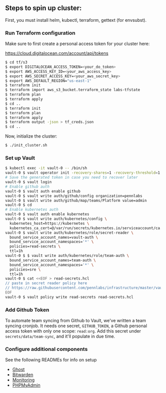 ## Steps to spin up cluster:

First, you must install helm, kubectl, terraform, gettext (for envsubst).

### Run Terraform configuration

Make sure to first create a personal access token for your cluster here:

https://cloud.digitalocean.com/account/api/tokens

``` bash
$ cd tf/s3
$ export DIGITALOCEAN_ACCESS_TOKEN=<your_do_token>
$ export AWS_ACCESS_KEY_ID=<your_aws_access_key>
$ export AWS_SECRET_ACCESS_KEY=<your_aws_secret_key>
$ export AWS_DEFAULT_REGION="us-east-1"
$ terraform init
$ terraform import aws_s3_bucket.terraform_state labs-tfstate
$ terraform plan
$ terraform apply
$ cd ..
$ terraform init
$ terraform plan
$ terraform apply
$ terraform output -json > tf_creds.json
$ cd ..
```

Now, initialize the cluster:

```bash
$ ./init_cluster.sh
```

### Set up Vault

```bash
$ kubectl exec -it vault-0 -- /bin/sh
vault-0 $ vault operator init -recovery-shares=1 -recovery-threshold=1
# Save the generated token in case you need to recover later
vault-0 $ vault login
# Enable github auth
vault-0 $ vault auth enable github
vault-0 $ vault write auth/github/config organization=pennlabs
vault-0 $ vault write auth/github/map/teams/Platform value=admin
vault-0 $ cd
# Enable kubernetes auth
vault-0 $ vault auth enable kubernetes
vault-0 $ vault write auth/kubernetes/config \
  kubernetes_host=https://kubernetes \
  kubernetes_ca_cert=@/var/run/secrets/kubernetes.io/serviceaccount/ca.crt
vault-0 $ vault write auth/kubernetes/role/secret-reader \
  bound_service_account_names=vault-auth \
  bound_service_account_namespaces='*' \
  policies=read-secrets \
  ttl=1h
vault-0 $ $ vault write auth/kubernetes/role/team-auth \
  bound_service_account_names=team-auth \
  bound_service_account_namespaces='*' \
  policies=sre \
  ttl=1h
vault-0 $ cat <<EOF > read-secrets.hcl
// paste in secret reader policy here
// https://raw.githubusercontent.com/pennlabs/infrastructure/master/vault/read-secrets.hcl
EOF
vault-0 $ vault policy write read-secrets read-secrets.hcl
```

### Add Github Token

To automate team syncing from Github to Vault, we've written a team syncing cronjob. It needs one secret, `GITHUB_TOKEN`, a Github personal access token with only one scope: `read:org`. Add this secret under `secrets/data/team-sync`, and it'll populate in due time.

### Configure additional components

See the following READMEs for info on setup

- [Ghost](/ghost/README.md)
- [Bitwarden](/bitwarden/README.md)
- [Monitoring](/monitoring/README.md)
- [PHPMyAdmin](/phpmyadmin/README.md)
